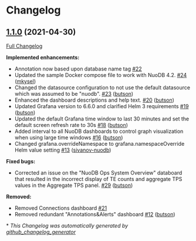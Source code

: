 # Changelog

## [1.1.0](https://github.com/nuodb/nuodb-insights/tree/1.1.0) (2021-04-30)

[Full Changelog](https://github.com/nuodb/nuodb-insights/compare/v1.0.0...1.1.0)

**Implemented enhancements:**

- Annotation now based upon database name tag [\#22](https://github.com/nuodb/nuodb-insights/issues/22)
- Updated the sample Docker compose file to work with NuoDB 4.2. [\#24](https://github.com/nuodb/nuodb-insights/pull/24) ([mkysel](https://github.com/mkysel))
- Changed the datasource configuration to not use the default datasource which was assumed to be "nuodb". [\#23](https://github.com/nuodb/nuodb-insights/pull/23) ([butson](https://github.com/butson))
- Enhanced the dashboard descriptions and help text. [\#20](https://github.com/nuodb/nuodb-insights/pull/20) ([butson](https://github.com/butson))
- Updated Grafana version to 6.6.0 and clarified Helm 3 requirements [\#19](https://github.com/nuodb/nuodb-insights/pull/19) ([butson](https://github.com/butson))
- Updated the default Grafana time window to last 30 minutes and set the default screen refresh rate to 30s [\#18](https://github.com/nuodb/nuodb-insights/pull/18) ([butson](https://github.com/butson))
- Added interval to all NuoDB dashboards to control graph visualization when using large time windows [\#16](https://github.com/nuodb/nuodb-insights/pull/16) ([butson](https://github.com/butson))
- Changed grafana.overrideNamespace to grafana.namespaceOverride Helm value setting [\#13](https://github.com/nuodb/nuodb-insights/pull/13) ([sivanov-nuodb](https://github.com/sivanov-nuodb))

**Fixed bugs:**

- Corrected an issue on the "NuoDB Ops System Overview" databoard that resulted in the incorrect display of TE counts and aggregate TPS values in the Aggregate TPS panel. [\#29](https://github.com/nuodb/nuodb-insights/pull/29) ([butson](https://github.com/butson))

**Removed:**

- Removed Connections dashboard [\#21](https://github.com/nuodb/nuodb-insights/issues/21)
- Removed redundant "Annotations&Alerts" dashboard [\#12](https://github.com/nuodb/nuodb-insights/pull/12) ([butson](https://github.com/butson))



\* *This Changelog was automatically generated by [github_changelog_generator](https://github.com/github-changelog-generator/github-changelog-generator)*
